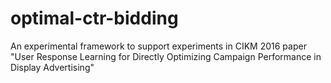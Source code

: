 # optimal-ctr-bidding
An experimental framework to support experiments in CIKM 2016 paper "User Response Learning for Directly Optimizing Campaign Performance in Display Advertising"
